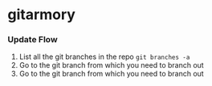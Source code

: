 # gitarmory


### Update Flow
1. List all the git branches in the repo
  ```git branches -a```
1. Go to the git branch from which you need to branch out
1. Go to the git branch from which you need to branch out


